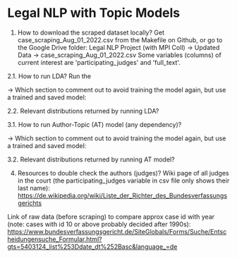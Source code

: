 # Legal NLP with Topic Models
1. How to download the scraped dataset locally?
Get case_scraping_Aug_01_2022.csv from the Makefile on Github, or go to the Google Drive folder: 
Legal NLP Project (with MPI Coll) -> Updated Data -> case_scraping_Aug_01_2022.csv
Some variables (columns) of current interest are 'participating_judges' and 'full_text'.

2.1. How to run LDA?
Run the

-> Which section to comment out to avoid training the model again, but use a trained and saved model:

2.2. Relevant distributions returned by running LDA?


3.1. How to run Author-Topic (AT) model (any dependency)?

-> Which section to comment out to avoid training the model again, but use a trained and saved model:

3.2. Relevant distributions returned by running AT model?

4. Resources to double check the authors (judges)?
Wiki page of all judges in the court (the participating_judges variable in csv file only shows their last name): https://de.wikipedia.org/wiki/Liste_der_Richter_des_Bundesverfassungsgerichts

Link of raw data (before scraping) to compare approx case id with year (note: cases with id 10 or above probably decided after 1990s): https://www.bundesverfassungsgericht.de/SiteGlobals/Forms/Suche/Entscheidungensuche_Formular.html?gts=5403124_list%253Ddate_dt%252Basc&language_=de




